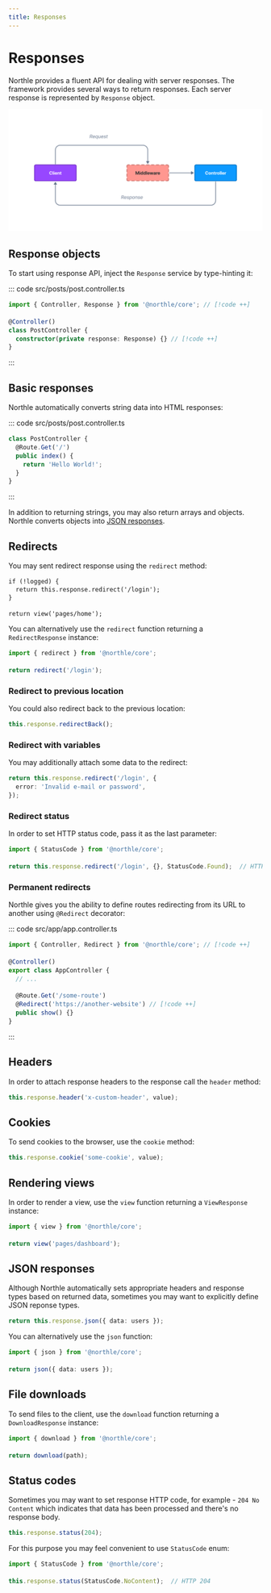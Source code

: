 ```yaml
---
title: Responses
---
```


# Responses

Northle provides a fluent API for dealing with server responses. The framework provides several ways to return responses. Each server response is represented by `Response` object.

![Request Lifecycle](./assets/http-lifecycle.png)

## Response objects

To start using response API, inject the `Response` service by type-hinting it:

::: code src/posts/post.controller.ts
```ts
import { Controller, Response } from '@northle/core'; // [!code ++]

@Controller()
class PostController {
  constructor(private response: Response) {} // [!code ++]
}
```
:::

## Basic responses

Northle automatically converts string data into HTML responses:

::: code src/posts/post.controller.ts
```ts
class PostController {
  @Route.Get('/')
  public index() {
    return 'Hello World!';
  }
}
```
:::

In addition to returning strings, you may also return arrays and objects. Northle converts objects into [JSON responses](/docs/basics/responses#json-responses).

## Redirects

You may sent redirect response using the `redirect` method:

```ts{2}
if (!logged) {
  return this.response.redirect('/login');
}

return view('pages/home');
```

You can alternatively use the `redirect` function returning a `RedirectResponse` instance:

```ts
import { redirect } from '@northle/core';

return redirect('/login');
```

### Redirect to previous location

You could also redirect back to the previous location:

```ts
this.response.redirectBack();
```

### Redirect with variables

You may additionally attach some data to the redirect:

```ts
return this.response.redirect('/login', {
  error: 'Invalid e-mail or password',
});
```

### Redirect status

In order to set HTTP status code, pass it as the last parameter:

```ts
import { StatusCode } from '@northle/core';

return this.response.redirect('/login', {}, StatusCode.Found);  // HTTP 302
```

### Permanent redirects

Northle gives you the ability to define routes redirecting from its URL to another using `@Redirect` decorator:

::: code src/app/app.controller.ts
```ts
import { Controller, Redirect } from '@northle/core'; // [!code ++]

@Controller()
export class AppController {
  // ...

  @Route.Get('/some-route')
  @Redirect('https://another-website') // [!code ++]
  public show() {}
}
```
:::

## Headers

In order to attach response headers to the response call the `header` method:

```ts
this.response.header('x-custom-header', value);
```

## Cookies

To send cookies to the browser, use the `cookie` method:

```ts
this.response.cookie('some-cookie', value);
```

## Rendering views

In order to render a view, use the `view` function returning a `ViewResponse` instance:

```ts
import { view } from '@northle/core';

return view('pages/dashboard');
```

## JSON responses

Although Northle automatically sets appropriate headers and response types based on returned data, sometimes you may want to explicitly define JSON reponse types.

```ts
return this.response.json({ data: users });
```

You can alternatively use the `json` function:

```ts
import { json } from '@northle/core';

return json({ data: users });
```

## File downloads

To send files to the client, use the `download` function returning a `DownloadResponse` instance:

```ts
import { download } from '@northle/core';

return download(path);
```

## Status codes

Sometimes you may want to set response HTTP code, for example - `204 No Content` which indicates that data has been processed and there's no response body.

```ts
this.response.status(204);
```

For this purpose you may feel convenient to use `StatusCode` enum:

```ts
import { StatusCode } from '@northle/core';

this.response.status(StatusCode.NoContent);  // HTTP 204
```
